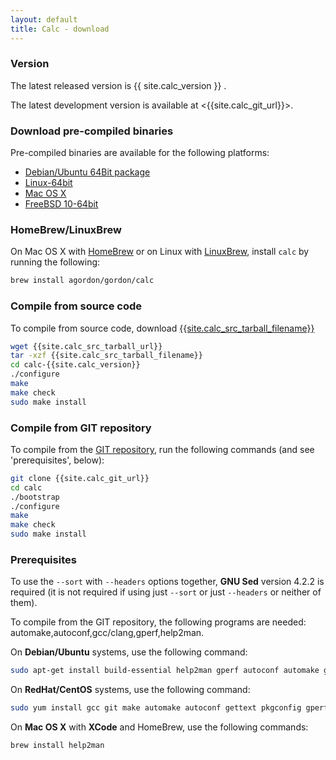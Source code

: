 ```yaml
---
layout: default
title: Calc - download
---
```


### Version

The latest released version is {{ site.calc_version }} .

The latest development version is available at <{{site.calc_git_url}}>.

### Download pre-compiled binaries

Pre-compiled binaries are available for the following platforms:

* [Debian/Ubuntu 64Bit package]({{site.calc_deb_64bit_url}})
* [Linux-64bit]({{site.calc_bin_linux_64bit_url}})
* [Mac OS X]({{site.calc_bin_macosx_url}})
* [FreeBSD 10-64bit]({{site.calc_bin_freebsd_64bit_url}})

### HomeBrew/LinuxBrew

On Mac OS X with [HomeBrew](http://brew.sh/) or on Linux with [LinuxBrew](https://github.com/Homebrew/linuxbrew/), install `calc` by running the following:

```sh
brew install agordon/gordon/calc
```

### Compile from source code

To compile from source code, download [{{site.calc_src_tarball_filename}}]({{site.calc_src_tarball_url}})

```sh
wget {{site.calc_src_tarball_url}}
tar -xzf {{site.calc_src_tarball_filename}}
cd calc-{{site.calc_version}}
./configure
make
make check
sudo make install
```

### Compile from GIT repository

To compile from the [GIT repository]({{site.calc_git_url}}), run the following commands (and see 'prerequisites', below):

```sh
git clone {{site.calc_git_url}}
cd calc
./bootstrap
./configure
make
make check
sudo make install
```

### Prerequisites

To use the `--sort` with `--headers` options together, **GNU Sed** version 4.2.2 is required (it is not required if using just `--sort` or just `--headers` or neither of them).

To compile from the GIT repository, the following programs are needed: automake,autoconf,gcc/clang,gperf,help2man.

On **Debian/Ubuntu** systems, use the following command:

```sh
sudo apt-get install build-essential help2man gperf autoconf automake gettext autopoint
```

On **RedHat/CentOS** systems, use the following command:

```sh
sudo yum install gcc git make automake autoconf gettext pkgconfig gperf help2man
```

On **Mac OS X** with **XCode** and HomeBrew, use the following commands:

```sh
brew install help2man
```

